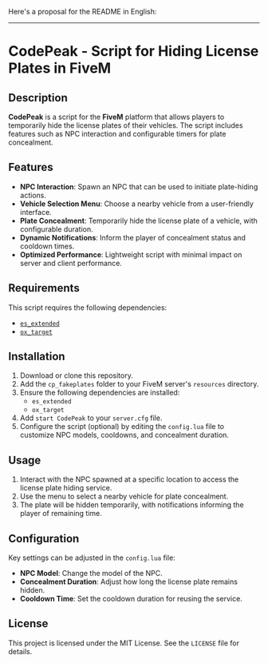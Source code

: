 Here's a proposal for the README in English:

---

# CodePeak - Script for Hiding License Plates in FiveM

## Description

**CodePeak** is a script for the **FiveM** platform that allows players to temporarily hide the license plates of their vehicles. The script includes features such as NPC interaction and configurable timers for plate concealment. 

## Features

- **NPC Interaction**: Spawn an NPC that can be used to initiate plate-hiding actions.
- **Vehicle Selection Menu**: Choose a nearby vehicle from a user-friendly interface.
- **Plate Concealment**: Temporarily hide the license plate of a vehicle, with configurable duration.
- **Dynamic Notifications**: Inform the player of concealment status and cooldown times.
- **Optimized Performance**: Lightweight script with minimal impact on server and client performance.

## Requirements

This script requires the following dependencies:
- [`es_extended`](https://github.com/esx-framework/esx_core)
- [`ox_target`](https://github.com/overextended/ox_target)

## Installation

1. Download or clone this repository.
2. Add the `cp_fakeplates` folder to your FiveM server's `resources` directory.
3. Ensure the following dependencies are installed:
   - `es_extended`
   - `ox_target`
4. Add `start CodePeak` to your `server.cfg` file.
5. Configure the script (optional) by editing the `config.lua` file to customize NPC models, cooldowns, and concealment duration.

## Usage

1. Interact with the NPC spawned at a specific location to access the license plate hiding service.
2. Use the menu to select a nearby vehicle for plate concealment.
3. The plate will be hidden temporarily, with notifications informing the player of remaining time.

## Configuration

Key settings can be adjusted in the `config.lua` file:
- **NPC Model**: Change the model of the NPC.
- **Concealment Duration**: Adjust how long the license plate remains hidden.
- **Cooldown Time**: Set the cooldown duration for reusing the service.


## License

This project is licensed under the MIT License. See the `LICENSE` file for details.
